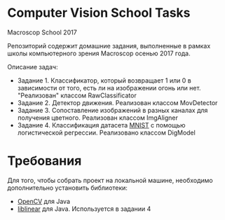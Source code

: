 # Computer Vision School Tasks
Macroscop School 2017

Репозиторий содержит домашние задания, выполненные в рамках школы компьютерного зрения Macroscop осенью 2017 года.

Описание задач:

* Задание 1. Классификатор, который возвращает 1 или 0 в зависимости от того, есть ли на изображении огонь или нет. "Реализован" классом RawClassificator
* Задание 2. Детектор движения. Реализован классом MovDetector
* Задание 3. Сопоставление изображений в разных каналах для получения цветного. Реализован классом ImgAligner
* Задание 4. Классификация датасета [MNIST](http://yann.lecun.com/exdb/mnist/) с помощью логистической регрессии. Реализовано классом DigModel

# Требования

Для того, чтобы собрать проект на локальной машине, необходимо дополнительно установить библиотеки:

* [OpenCV](https://opencv.org/releases.html) для Java
* [liblinear](https://www.csie.ntu.edu.tw/~cjlin/liblinear/) для Java. Используется в задании 4

